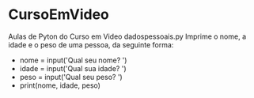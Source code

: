# CursoEmVideo
Aulas de Pyton do Curso em Video
dadospessoais.py
Imprime o nome, a idade e o peso de uma pessoa, da seguinte forma:
- nome = input('Qual seu nome? ')
- idade = input('Qual sua idade? ')
- peso = input('Qual seu peso? ')
- print(nome, idade, peso)
